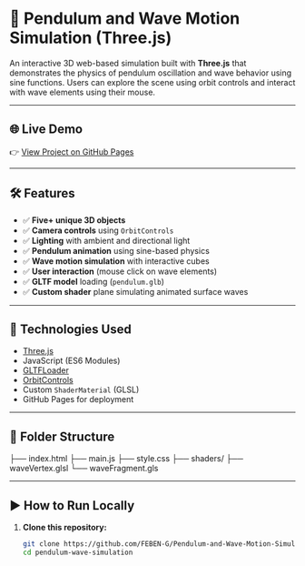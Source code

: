 # 🎢 Pendulum and Wave Motion Simulation (Three.js)

An interactive 3D web-based simulation built with **Three.js** that demonstrates the physics of pendulum oscillation and wave behavior using sine functions. Users can explore the scene using orbit controls and interact with wave elements using their mouse.

---

## 🌐 Live Demo

👉 [View Project on GitHub Pages](https://feben-g.github.io/Pendulum-and-Wave-Motion-Simulation/)

---

## 🛠️ Features

- ✅ **Five+ unique 3D objects**
- ✅ **Camera controls** using `OrbitControls`
- ✅ **Lighting** with ambient and directional light
- ✅ **Pendulum animation** using sine-based physics
- ✅ **Wave motion simulation** with interactive cubes
- ✅ **User interaction** (mouse click on wave elements)
- ✅ **GLTF model** loading (`pendulum.glb`)
- ✅ **Custom shader** plane simulating animated surface waves

---

## 🔧 Technologies Used

- [Three.js](https://threejs.org/)
- JavaScript (ES6 Modules)
- [GLTFLoader](https://threejs.org/docs/#examples/en/loaders/GLTFLoader)
- [OrbitControls](https://threejs.org/docs/#examples/en/controls/OrbitControls)
- Custom `ShaderMaterial` (GLSL)
- GitHub Pages for deployment

---

## 📁 Folder Structure
├── index.html
├── main.js
├── style.css
├── shaders/
  ├── waveVertex.glsl
  └── waveFragment.gls


---

## ▶️ How to Run Locally

1. **Clone this repository:**
   ```bash
   git clone https://github.com/FEBEN-G/Pendulum-and-Wave-Motion-Simulation.git
   cd pendulum-wave-simulation

